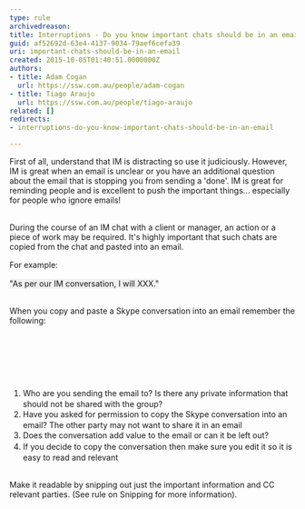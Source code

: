 ```yaml
---
type: rule
archivedreason: 
title: Interruptions - Do you know important chats should be in an email?
guid: af52692d-63e4-4137-9034-79aef6cefa39
uri: important-chats-should-be-in-an-email
created: 2015-10-05T01:40:51.0000000Z
authors:
- title: Adam Cogan
  url: https://ssw.com.au/people/adam-cogan
- title: Tiago Araujo
  url: https://ssw.com.au/people/tiago-araujo
related: []
redirects:
- interruptions-do-you-know-important-chats-should-be-in-an-email

---
```



<p>​First of all, understand that IM is distracting so use it judiciously. However, IM is great when an email is unclear or you have an additional question about the email that is stopping you from sending a 'done'. IM is great for reminding people and is excellent to push the important things... especially for people who ignore emails!<br></p><p><br>During the course of an IM chat with a client or manager, an action or a piece of work may be required. It's highly important that such chats are copied from the chat and pasted into an email.</p><p><span style="line-height&#58;20px;">For example&#58;</span></p><div><p class="ssw15-rteElement-GreyBox">​<span style="background-color&#58;#f0f0f0;">​</span><span style="background-color&#58;#f0f0f0;">&quot;A</span><span style="background-color&#58;#f0f0f0;">s per our IM conversation, I will XXX.&quot;</span>​​​​</p><br></div><div>When you copy and paste a Skype conversation into an email remember the following&#58;</div><p><br></p>
<br><excerpt class='endintro'></excerpt><br>
<div><br><ol><li><span style="line-height&#58;20px;">Who are you sending the email to? Is there any private information that should not be shared with the group?</span><br></li><li><span style="line-height&#58;20px;">Have you asked for permission to copy the Skype conversation into an email? The other party may not want to share it in an email</span><br></li><li><span style="line-height&#58;20px;">Does the conversation add value to the email or can it be left out?</span><br></li><li><span style="line-height&#58;20px;">If you decide to copy the conversation then make sure you edit it so it is easy to read and relevant</span><br></li></ol></div><div><br>Make it readable by snipping out just the important information and CC relevant parties. (See&#160;rule on Snipping&#160;for more information).</div>


